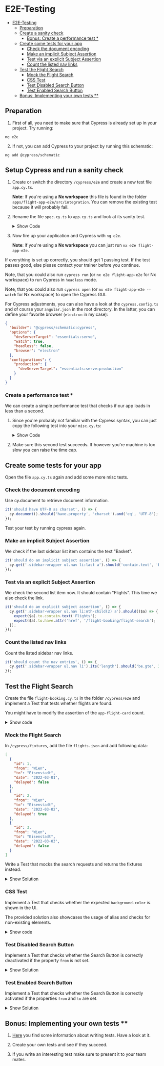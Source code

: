 # E2E-Testing

- [E2E-Testing](#e2e-testing)
  - [Preparation](#preparation)
  - [Create a sanity check](#create-a-sanity-check)
    - [Bonus: Create a performance test \*](#bonus-create-a-performance-test-)
  - [Create some tests for your app](#create-some-tests-for-your-app)
    - [Check the document encoding](#check-the-document-encoding)
    - [Make an implicit Subject Assertion](#make-an-implicit-subject-assertion)
    - [Test via an explicit Subject Assertion](#test-via-an-explicit-subject-assertion)
    - [Count the listed nav links](#count-the-listed-nav-links)
  - [Test the Flight Search](#test-the-flight-search)
    - [Mock the Flight Search](#mock-the-flight-search)
    - [CSS Test](#css-test)
    - [Test Disabled Search Button](#test-disabled-search-button)
    - [Test Enabled Search Button](#test-enabled-search-button)
  - [Bonus: Implementing your own tests \*\*](#bonus-implementing-your-own-tests-)

## Preparation

1. First of all, you need to make sure that Cypress is already set up in your project. Try running:

```shell
ng e2e
```

2. If not, you can add Cypress to your project by running this schematic:

```shell
ng add @cypress/schematic
```

## Setup Cypress and run a sanity check

1. Create or switch the directory `/cypress/e2e` and create a new test file `app.cy.ts`.

   **Note**: If you're using a **Nx workspace** this file is found in the folder `apps/flight-app-e2e/src/integration`. You can remove the existing test because it will probably fail.

2. Rename the file `spec.cy.ts` to `app.cy.ts` and look at its sanity test.

   <details>
   <summary>Show Code</summary>
   <p>

   ```typescript
   describe('flight app', () => {
     beforeEach(() => {
       cy.visit('/');
     });

     it('visits the initial page and check th title', () => {
       cy.contains('Hello World!');
     });

     // next test goes here
   });
   ```

   </p>
   </details>

3. Now fire up your application and Cypress with `ng e2e`.

   **Note**: If you're using a **Nx workspace** you can just run `nx e2e flight-app-e2e`.

If everything is set up correctly, you should get 1 passing test. If the test passes good, else please contact your trainer before you continue.

Note, that you could also run `cypress run` (or `nx e2e flight-app-e2e` for Nx workspace) to run Cypress in `headless` mode.

Note, that you could also run `cypress open` (or `nx e2e flight-app-e2e --watch` for Nx workspace) to open the Cypress GUI.

For Cypress adjustments, you can also have a look at the `cypress.config.ts` and of course your `angular.json` in the root directory. In the latter, you can define your favorite browser (`electron` in my case):

```json
{
  "builder": "@cypress/schematic:cypress",
  "options": {
    "devServerTarget": "essentials:serve",
    "watch": true,
    "headless": false,
    "browser": "electron"
  },
  "configurations": {
    "production": {
      "devServerTarget": "essentials:serve:production"
    }
  }
}
```

### Create a performance test \*

We can create a simple performance test that checks if our app loads in less than a second.

1. Since you're probably not familiar with the Cypress syntax, you can just copy the following test into your `misc.cy.ts`:

   <details>
   <summary>Show Code</summary>
   <p>

   ```typescript
   it('should load inital page below 1 second', () => {
     cy.visit('/', {
       onBeforeLoad: (win) => {
         win.performance.mark('start-loading');
       },
       onLoad: (win) => {
         win.performance.mark('end-loading');
       }
     })
      .its('performance')
      .then((perf) => {
        perf.measure('pageLoad', 'start-loading', 'end-loading');
        const measure = perf.getEntriesByName('pageLoad')[0];
        const duration = Math.round(measure.duration);
        cy.log(`Page load duration: ${duration}`);
        expect(duration).to.be.most(1000);
      });
   });
   ```

   </p>
   </details>

2. Make sure this second test succeeds. If however you're machine is too slow you can raise the time cap.

## Create some tests for your app

Open the file `app.cy.ts` again and add some more misc tests.

### Check the document encoding

Use cy.document to retrieve document information.

```typescript
it('should have UTF-8 as charset', () => {
  cy.document().should('have.property', 'charset').and('eq', 'UTF-8');
});
```

Test your test by running cypress again.

### Make an implicit Subject Assertion

We check if the last sidebar list item contains the text "Basket".

```typescript
it('should do an implicit subject assertion', () => {
  cy.get('.sidebar-wrapper ul.nav li:last a').should('contain.text', 'Basket');
});
```

### Test via an explicit Subject Assertion

We check the second list item now. It should contain "Flights". This time we also check the link.

```typescript
it('should do an explicit subject assertion', () => {
  cy.get('.sidebar-wrapper ul.nav li:nth-child(2) a').should(($a) => {
    expect($a).to.contain.text('Flights');
    expect($a).to.have.attr('href', '/flight-booking/flight-search');
  });
});
```

### Count the listed nav links

Count the listed sidebar nav links.

```typescript
it('should count the nav entries', () => {
  cy.get('.sidebar-wrapper ul.nav li').its('length').should('be.gte', 3);
});
```

## Test the Flight Search

Create the file `flight-booking.cy.ts` in the folder `/cypress/e2e` and implement a Test that tests whether flights are found.

You might have to modify the assertion of the `app-flight-card` count.

<details>
<summary>Show code</summary>
<p>

```typescript
describe('flight booking feature', () => {
  beforeEach(() => {
    cy.visit('/flight-booking/flight-search');
  });

  it('should verify that flight search is showing cards', () => {
    cy.contains('a', 'Flights').click();
    cy.get('input[name=from]').clear().type('Graz');
    cy.get('input[name=to]').clear().type('Hamburg');
    cy.get('form .btn').should(($button) => {
      expect($button).to.not.have.attr('disabled', 'disabled');
    });

    cy.get('form .btn').first().click();
    cy.get('app-flight-card').its('length').should('be.gte', 3);
  });
});
```

</p>
</details>

### Mock the Flight Search

In `/cypress/fixtures`, add the file `flights.json` and add following data:

```json
[
  {
    "id": 1,
    "from": "Wien",
    "to": "Eisenstadt",
    "date": "2022-03-01",
    "delayed": false
  },
  {
    "id": 2,
    "from": "Wien",
    "to": "Eisenstadt",
    "date": "2022-03-02",
    "delayed": true
  },
  {
    "id": 3,
    "from": "Wien",
    "to": "Eisenstadt",
    "date": "2022-03-03",
    "delayed": false
  }
]
```

Write a Test that mocks the search requests and returns the fixtures instead.

<details>
<summary>Show Solution</summary>
<p>

```typescript
it('should search for flights from Wien to Eisenstadt by intercepting the network', () => {
  cy.fixture('flights').then((flights) => cy.intercept('GET', 'http://www.angular.at/api/flight**', flights));
  cy.contains('a', 'Flights').click();
  cy.get('input[name=from]').clear().type('Wien');
  cy.get('input[name=to]').clear().type('Eisenstadt');
  cy.get('form .btn').click();
  cy.get('flight-card').should('have.length', 3);
});
```

</p>
</details>

### CSS Test

Implement a Test that checks whether the expected `background-color` is shown in the UI.

The provided solution also showcases the usage of alias and checks for non-existing elements.

<details>
<summary>Show code</summary>
<p>

```typescript
it('should search for flights from Wien to Eisenstadt by intercepting the network', () => {
  cy.fixture('flights').then((flights) => cy.intercept('GET', 'http://www.angular.at/api/flight**', flights));
  cy.contains('a', 'Flights').click();
  cy.get('input[name=from]').clear().type('Wien');
  cy.get('input[name=to]').clear().type('Eisenstadt');
  cy.get('form .btn').click();

  cy.get('flight-card').first().as('flight-card');
  cy.get('@flight-card').find('> div').should('have.css', 'background-color', 'rgb(255, 255, 255)');
  cy.get('@flight-card').contains('button', 'Select').click();
  cy.get('@flight-card').find('> div').should('have.css', 'background-color', 'rgb(204, 197, 185)');
  cy.get('@flight-card').contains('button', 'Select').should('not.exist');
  cy.get('@flight-card').contains('button', 'Remove').should('exist');
});
```

</p>
</details>

### Test Disabled Search Button

Implement a Test that checks whether the Search Button is correctly deactivated if the property `from` is not set.

<details>
<summary>Show Solution</summary>
<p>

```typescript
it('should disable the search button when form is invalid', () => {
  cy.contains('a', 'Flights').click();
  cy.get('input[name=from]').clear();
  cy.get('input[name=to]').clear();
  cy.get('form .btn').should('be.disabled');
});
```

</p>
</details>

### Test Enabled Search Button

Implement a Test that checks whether the Search Button is correctly activated if the properties `from` and `to` are set.

<details>
<summary>Show Solution</summary>
<p>

```typescript
it('should enable the search button when form is valid', () => {
  cy.contains('a', 'Flights').click();
  cy.get('input[name=from]').clear().type('Wien');
  cy.get('input[name=to]').clear().type('Frankfurt');
  cy.get('form .btn').should('not.be.disabled');
});
```

</p>
</details>

## Bonus: Implementing your own tests \*\*

1. [Here](https://docs.cypress.io/guides/getting-started/writing-your-first-test) you find some information about writing tests. Have a look at it.

2. Create your own tests and see if they succeed.

3. If you write an interesting test make sure to present it to your team mates.
